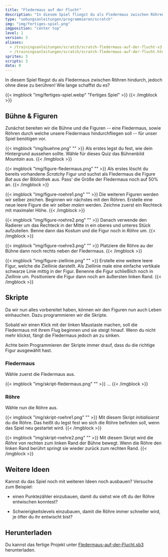 ```yaml
---
title: "Fledermaus auf der Flucht"
description: "In diesem Spiel fliegst du als Fledermaus zwischen Röhren hindurch, jedoch ohne diese zu berühren! Wie lange schaffst du es?"
type: "uebungsanleitungen/programmieren/scratch"
img: "img/fertiges-spiel.png"
imgposition: "center top"
level: 1
version: 3
aliases:
  - /trainingsanleitungen/scratch/scratch-fledermaus-auf-der-flucht-v3.html
  - /trainingsanleitungen/scratch/scratch-fledermaus-auf-der-flucht.html
sprites: 3
scripts: 3
data: 0
---
```


In diesem Spiel fliegst du als Fledermaus zwischen Röhren hindurch, jedoch ohne diese zu berühren! Wie lange schaffst du es?

{{< imgblock "img/fertiges-spiel.webp" "Fertiges Spiel" >}}
{{< /imgblock >}}

## Bühne & Figuren

Zunächst bereiten wir die Bühne und die Figuren -- eine Fledermaus, sowie Röhren durch welche unsere Fledermaus hindurchfliegen soll -- für unser Spiel benötigen vor. 

{{< imgblock "img/buehne.png" "" >}}
Als erstes legst du fest, wie dein Hintergrund aussehen sollte. Wähle für dieses Quiz das Bühnenbild *Mountain* aus.
{{< /imgblock >}}

{{< imgblock "img/figure-fledermaus.png" "" >}}
Als erstes löscht du bereits vorhandene *Scratchy* Figur und suchst als Fledermaus die Figure *Bat* aus der Bibliothek aus. Pass' die Größe der Fledermaus noch auf 50% an.
{{< /imgblock >}}


{{< imgblock "img/figure-roehre1.png" "" >}}
Die weiteren Figuren werden wir selber zeichen. Beginnen wir nächstes mit den Röhren. Erstelle eine neue leere Figure die wir selber *malen* werden. Zeichne zuerst ein Rechteck mit maximaler Höhe.
{{< /imgblock >}}

{{< imgblock "img/figure-roehre2.png" "" >}}
Danach verwende den Radierer um das Rechteck in der Mitte in ein oberes und unteres Stück aufzuteilen. Benne dann das Kostum und die Figur noch in *Röhre* um.
{{< /imgblock >}}

{{< imgblock "img/figure-roehre3.png" "" >}}
Platziere die Röhre au der Bühne dann noch rechts neben der Fledermaus.
{{< /imgblock >}}

{{< imgblock "img/figure-ziellinie.png" "" >}}
Erstelle eine weitere leere Figur, welche die Ziellinie darstellt. Als Ziellinie male eine einfache vertikale schwarze Linie mittig in der Figur. Benenne die Figur schließlich noch in *Ziellinie* um. Positioniere die Figur dann noch am äußersten linken Rand.
{{< /imgblock >}}

## Skripte

Da wir nun alles vorbereitet haben, können wir den Figuren nun auch Leben einhauchen. Dazu programmieren wir die Skripte.

Sobald wir einen Klick mit der linken Maustaste machen, soll die Fledermaus mit ihrem Flug beginnen und sie steigt hinauf. Wenn du nicht mehr klickst, fängt die Fledermaus jedoch an zu sinken.

Achte beim Programmieren der Skripte immer drauf, dass du die richtige Figur ausgewählt hast.

### Fledermaus

Wähle zuerst die Fledermaus aus.

{{< imgblock "img/skript-fledermaus.png" "" >}}
...
{{< /imgblock >}}

### Röhre

Wähle nun die Röhre aus.

{{< imgblock "img/skript-roehre1.png" "" >}}
Mit diesem Skript _initialisierst_ du die Röhre. Das heißt du legst fest wo sich die Röhre befinden soll, wenn das Spiel neu gestartet wird.
{{< /imgblock >}}

{{< imgblock "img/skript-roehre2.png" "" >}}
Mit diesem Skript wird die *Röhre* von rechten zum linken Rand der Bühne bewegt. Wenn die Röhre den linken Rand berührt springt sie wieder zurück zum rechten Rand.
{{< /imgblock >}}

## Weitere Ideen

Kannst du das Spiel noch mit weiteren Ideen noch ausbauen? Versuche zum Beispiel:

- einen Punktezähler einzubauen, damit du siehst wie oft du der Röhre entwischen konntest?

- Schwierigkeitslevels einzubauen, damit die Röhre immer schneller wird, je öfter du ihr entwischt bist?

## Herunterladen

Du kannst das fertige Projekt unter [Fledermaus-auf-der-Flucht.sb3](Fledermaus-auf-der-Flucht.sb3) herunterladen.
